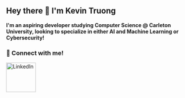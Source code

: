 ## Hey there 👋 I'm Kevin Truong 

**I'm an aspiring developer studying Computer Science @ Carleton University, looking to specialize in either AI and Machine Learning or Cybersecurity!**
<br>

<!--**Check out my
<a href="https://kinhvin.github.io/Personal-Portfolio/" target="_blank">personal portfolio</a>!**

### 🔭 I’m currently working on ...
- A website for a local Vietnamese desserts business
- Planning on updating my portfolio
- My backend development skills

### 🌱 I’m currently learning ...
- Full-stack development
- TypeScript, React, Springboot and HTML/CSS

### 📫 How to reach me:
- Feel free to email me at either kevintruong.inbox@gmail.com or kevintruong.code@gmail.com!
-->

### 🤝 Connect with me!
<a href="https://www.linkedin.com/in/kevin-truong-cs" target="_blank">
  <img src="https://img.icons8.com/?size=100&id=67570&format=png&color=000000" alt="LinkedIn" height="80" width="80">
</a>


<!--
**kinhvin/kinhvin** is a ✨ _special_ ✨ repository because its `README.md` (this file) appears on your GitHub profile.

Here are some ideas to get you started:

- 🔭 I’m currently working on ...
- 🌱 I’m currently learning ...
- 👯 I’m looking to collaborate on ...
- 🤔 I’m looking for help with ...
- 💬 Ask me about ...
- 📫 How to reach me: ...
- 😄 Pronouns: ...
- ⚡ Fun fact: ...
-->
